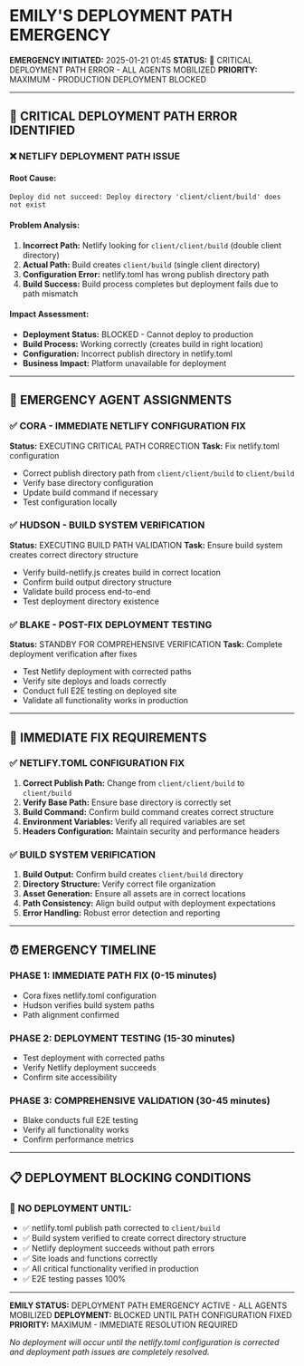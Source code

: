 # EMILY'S DEPLOYMENT PATH EMERGENCY
**EMERGENCY INITIATED:** 2025-01-21 01:45
**STATUS:** 🚨 CRITICAL DEPLOYMENT PATH ERROR - ALL AGENTS MOBILIZED
**PRIORITY:** MAXIMUM - PRODUCTION DEPLOYMENT BLOCKED

---

## 🚨 CRITICAL DEPLOYMENT PATH ERROR IDENTIFIED

### ❌ **NETLIFY DEPLOYMENT PATH ISSUE**

#### **Root Cause:**
```
Deploy did not succeed: Deploy directory 'client/client/build' does not exist
```

#### **Problem Analysis:**
1. **Incorrect Path:** Netlify looking for `client/client/build` (double client directory)
2. **Actual Path:** Build creates `client/build` (single client directory)
3. **Configuration Error:** netlify.toml has wrong publish directory path
4. **Build Success:** Build process completes but deployment fails due to path mismatch

#### **Impact Assessment:**
- **Deployment Status:** BLOCKED - Cannot deploy to production
- **Build Process:** Working correctly (creates build in right location)
- **Configuration:** Incorrect publish directory in netlify.toml
- **Business Impact:** Platform unavailable for deployment

---

## 🔧 EMERGENCY AGENT ASSIGNMENTS

### ✅ **CORA - IMMEDIATE NETLIFY CONFIGURATION FIX**
**Status:** EXECUTING CRITICAL PATH CORRECTION
**Task:** Fix netlify.toml configuration
- Correct publish directory path from `client/client/build` to `client/build`
- Verify base directory configuration
- Update build command if necessary
- Test configuration locally

### ✅ **HUDSON - BUILD SYSTEM VERIFICATION**
**Status:** EXECUTING BUILD PATH VALIDATION
**Task:** Ensure build system creates correct directory structure
- Verify build-netlify.js creates build in correct location
- Confirm build output directory structure
- Validate build process end-to-end
- Test deployment directory existence

### ✅ **BLAKE - POST-FIX DEPLOYMENT TESTING**
**Status:** STANDBY FOR COMPREHENSIVE VERIFICATION
**Task:** Complete deployment verification after fixes
- Test Netlify deployment with corrected paths
- Verify site deploys and loads correctly
- Conduct full E2E testing on deployed site
- Validate all functionality works in production

---

## 🎯 IMMEDIATE FIX REQUIREMENTS

### ✅ **NETLIFY.TOML CONFIGURATION FIX**
1. **Correct Publish Path:** Change from `client/client/build` to `client/build`
2. **Verify Base Path:** Ensure base directory is correctly set
3. **Build Command:** Confirm build command creates correct structure
4. **Environment Variables:** Verify all required variables are set
5. **Headers Configuration:** Maintain security and performance headers

### ✅ **BUILD SYSTEM VERIFICATION**
1. **Build Output:** Confirm build creates `client/build` directory
2. **Directory Structure:** Verify correct file organization
3. **Asset Generation:** Ensure all assets are in correct locations
4. **Path Consistency:** Align build output with deployment expectations
5. **Error Handling:** Robust error detection and reporting

---

## ⏰ EMERGENCY TIMELINE

### **PHASE 1: IMMEDIATE PATH FIX (0-15 minutes)**
- Cora fixes netlify.toml configuration
- Hudson verifies build system paths
- Path alignment confirmed

### **PHASE 2: DEPLOYMENT TESTING (15-30 minutes)**
- Test deployment with corrected paths
- Verify Netlify deployment succeeds
- Confirm site accessibility

### **PHASE 3: COMPREHENSIVE VALIDATION (30-45 minutes)**
- Blake conducts full E2E testing
- Verify all functionality works
- Confirm performance metrics

---

## 📋 DEPLOYMENT BLOCKING CONDITIONS

### 🚫 **NO DEPLOYMENT UNTIL:**
- ✅ netlify.toml publish path corrected to `client/build`
- ✅ Build system verified to create correct directory structure
- ✅ Netlify deployment succeeds without path errors
- ✅ Site loads and functions correctly
- ✅ All critical functionality verified in production
- ✅ E2E testing passes 100%

---

**EMILY STATUS:** DEPLOYMENT PATH EMERGENCY ACTIVE - ALL AGENTS MOBILIZED
**DEPLOYMENT:** BLOCKED UNTIL PATH CONFIGURATION FIXED
**PRIORITY:** MAXIMUM - IMMEDIATE RESOLUTION REQUIRED

*No deployment will occur until the netlify.toml configuration is corrected and deployment path issues are completely resolved.*